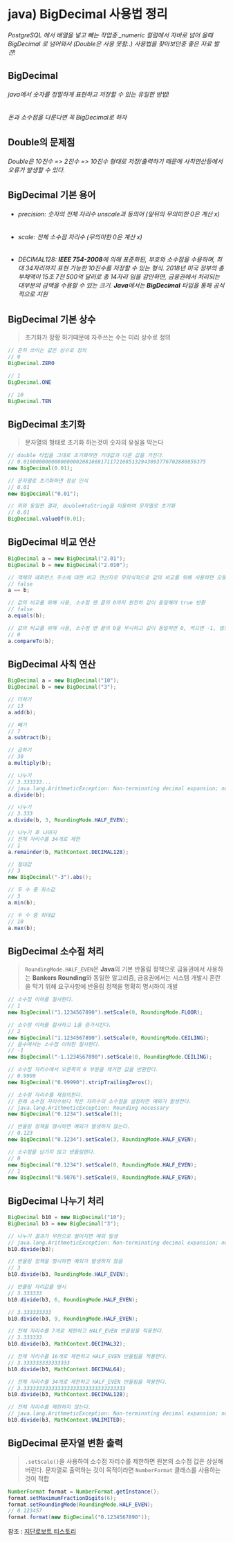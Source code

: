 # java) BigDecimal 사용법 정리

###### PostgreSQL 에서 배열을 넣고 빼는 작업중 _numeric 컬럼에서 자바로 넘어 올때 BigDecimal 로 넘어와서 (Double은 사용 못함..)  사용법을 찾아보던중 좋은 자료 발견!



## BigDecimal

######  java에서 숫자를 정밀하게 표현하고 저장할 수 있는 유일한 방법!

###### 돈과 소수점을 다룬다면 꼭 BigDecimal로 하자



## Double의 문제점

###### Double은 10진수 => 2진수 => 10진수 형태로 저장/출력하기 때문에 사칙연산등에서 오류가 발생할 수 있다.



## BigDecimal 기본 용어

- ###### precision: 숫자의 전체 자리수 unscale과 동의어 (앞뒤의 무의미한 0은 계산 x)

- ###### scale: 전체 소수점 자리수 (무의미한 0은 계산 x)

- ###### DECIMAL128: **IEEE 754-2008**에 의해 표준화된, 부호와 소수점을 수용하며, 최대 34자리까지 표현 가능한 10진수를 저장할 수 있는 형식. 2018년 미국 정부의 총 부채액이 15조 7천 500억 달러로 총 14자리 임을 감안하면, 금융권에서 처리되는 대부분의 금액을 수용할 수 있는 크기. **Java**에서는 **BigDecimal** 타입을 통해 공식적으로 지원



## BigDecimal 기본 상수

> 초기화가 장황 하기때문에 자주쓰는 수는 미리 상수로 정의

```java
// 흔히 쓰이는 값은 상수로 정의
// 0
BigDecimal.ZERO

// 1
BigDecimal.ONE

// 10
BigDecimal.TEN
```



## BigDecimal 초기화

> 문자열의 형태로 초기화 하는것이 숫자의 유실을 막는다

```java
// double 타입을 그대로 초기화하면 기대값과 다른 값을 가진다.
// 0.01000000000000000020816681711721685132943093776702880859375
new BigDecimal(0.01);

// 문자열로 초기화하면 정상 인식
// 0.01
new BigDecimal("0.01");

// 위와 동일한 결과, double#toString을 이용하여 문자열로 초기화
// 0.01
BigDecimal.valueOf(0.01);
```



## BigDecimal 비교 연산

```java
BigDecimal a = new BigDecimal("2.01");
BigDecimal b = new BigDecimal("2.010");

// 객체의 레퍼런스 주소에 대한 비교 연산자로 무의식적으로 값의 비교를 위해 사용하면 오동작
// false
a == b;

// 값의 비교를 위해 사용, 소수점 맨 끝의 0까지 완전히 값이 동일해야 true 반환
// false
a.equals(b);

// 값의 비교를 위해 사용, 소수점 맨 끝의 0을 무시하고 값이 동일하면 0, 적으면 -1, 많으면 1을 반환
// 0
a.compareTo(b);
```



## BigDecimal 사칙 연산

```java
BigDecimal a = new BigDecimal("10");
BigDecimal b = new BigDecimal("3");

// 더하기
// 13
a.add(b);

// 빼기
// 7
a.subtract(b);

// 곱하기
// 30
a.multiply(b);

// 나누기
// 3.333333...
// java.lang.ArithmeticException: Non-terminating decimal expansion; no exact representable decimal result.
a.divide(b);

// 나누기
// 3.333
a.divide(b, 3, RoundingMode.HALF_EVEN);

// 나누기 후 나머지
// 전체 자리수를 34개로 제한
// 1
a.remainder(b, MathContext.DECIMAL128);

// 절대값
// 3
new BigDecimal("-3").abs();

// 두 수 중 최소값
// 3
a.min(b);

// 두 수 중 최대값
// 10
a.max(b);
```



## BigDecimal 소수점 처리

> `RoundingMode.HALF_EVEN`은 **Java**의 기본 반올림 정책으로 금융권에서 사용하는 **Bankers Rounding**와 동일한 알고리즘, 금융권에서는 시스템 개발시 혼란을 막기 위해 요구사항에 반올림 정책을 명확히 명시하여 개발

```java
// 소수점 이하를 절사한다.
// 1
new BigDecimal("1.1234567890").setScale(0, RoundingMode.FLOOR);

// 소수점 이하를 절사하고 1을 증가시킨다.
// 2
new BigDecimal("1.1234567890").setScale(0, RoundingMode.CEILING);
// 음수에서는 소수점 이하만 절사한다.
// -1
new BigDecimal("-1.1234567890").setScale(0, RoundingMode.CEILING);

// 소수점 자리수에서 오른쪽의 0 부분을 제거한 값을 반환한다.
// 0.9999
new BigDecimal("0.99990").stripTrailingZeros();

// 소수점 자리수를 재정의한다.
// 원래 소수점 자리수보다 작은 자리수의 소수점을 설정하면 예외가 발생한다.
// java.lang.ArithmeticException: Rounding necessary
new BigDecimal("0.1234").setScale(3);

// 반올림 정책을 명시하면 예외가 발생하지 않는다.
// 0.123
new BigDecimal("0.1234").setScale(3, RoundingMode.HALF_EVEN);

// 소수점을 남기지 않고 반올림한다.
// 0
new BigDecimal("0.1234").setScale(0, RoundingMode.HALF_EVEN);
// 1
new BigDecimal("0.9876").setScale(0, RoundingMode.HALF_EVEN);
```



## BigDecimal 나누기 처리

```java
BigDecimal b10 = new BigDecimal("10");
BigDecimal b3 = new BigDecimal("3");

// 나누기 결과가 무한으로 떨어지면 예외 발생
// java.lang.ArithmeticException: Non-terminating decimal expansion; no exact representable decimal result.
b10.divide(b3);

// 반올림 정책을 명시하면 예외가 발생하지 않음
// 3
b10.divide(b3, RoundingMode.HALF_EVEN);

// 반올림 자리값을 명시
// 3.333333
b10.divide(b3, 6, RoundingMode.HALF_EVEN);

// 3.333333333
b10.divide(b3, 9, RoundingMode.HALF_EVEN);

// 전체 자리수를 7개로 제한하고 HALF_EVEN 반올림을 적용한다.
// 3.333333
b10.divide(b3, MathContext.DECIMAL32);

// 전체 자리수를 16개로 제한하고 HALF_EVEN 반올림을 적용한다.
// 3.333333333333333
b10.divide(b3, MathContext.DECIMAL64);

// 전체 자리수를 34개로 제한하고 HALF_EVEN 반올림을 적용한다.
// 3.333333333333333333333333333333333
b10.divide(b3, MathContext.DECIMAL128);

// 전체 자리수를 제한하지 않는다.
// java.lang.ArithmeticException: Non-terminating decimal expansion; no exact representable decimal result. 예외가 발생한다.
b10.divide(b3, MathContext.UNLIMITED);
```



## BigDecimal 문자열 변환 출력

> `.setScale()`을 사용하여 소수점 자리수를 제한하면 원본의 소수점 값은 상실해 버린다. 문자열로 출력하는 것이 목적이라면 `NumberFormat` 클래스를 사용하는 것이 적합

```java
NumberFormat format = NumberFormat.getInstance();
format.setMaximumFractionDigits(6);
format.setRoundingMode(RoundingMode.HALF_EVEN);
// 0.123457
format.format(new BigDecimal("0.1234567890"));
```



참조 : [지단로보트 티스토리](https://jsonobject.tistory.com/466)

